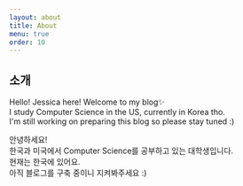 ```yaml
---
layout: about
title: About
menu: true
order: 10
---
```


## 소개

Hello! Jessica here!
Welcome to my blog✨    
I study Computer Science in the US, currently in Korea tho.  
I'm still working on preparing this blog 
so please stay tuned :)

안녕하세요!  
한국과 미국에서 Computer Science를 공부하고 있는 대학생입니다.  
현재는 한국에 있어요.  
아직 블로그를 구축 중이니 지켜봐주세요 :)


